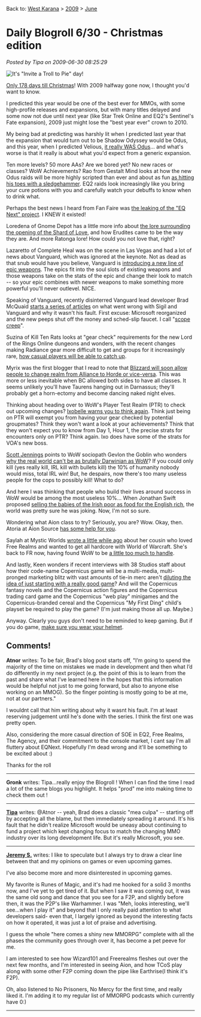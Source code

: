 Back to: [West Karana](/posts/westkarana.md) > [2009](/posts/2009/westkarana.md) > [June](./westkarana.md)
# Daily Blogroll 6/30 - Christmas edition

*Posted by Tipa on 2009-06-30 08:25:29*

![It's "Invite a Troll to Pie" day!](../../../uploads/2009/06/TS3-2009-06-30-08-10-20-98.jpg "It's \"Invite a Troll to Pie\" day!")

[Only 178 days till Christmas](http://www.allcapecod.com/shoptillchristmas.cfm)! With 2009 halfway gone now, I thought you'd want to know.

I predicted this year would be one of the best ever for MMOs, with some high-profile releases and expansions, but with many titles delayed and some now not due until next year (like Star Trek Online and EQ2's Sentinel's Fate expansion), 2009 just might lose the "best year ever" crown to 2010.

My being bad at predicting was harshly lit when I predicted last year that the expansion that would turn out to be Shadow Odyssey would be Odus, and this year, when I predicted Velious, [it really WAS Odus](http://playervsdeveloper.blogspot.com/2009/06/looking-ahead-to-next-eq2-expansion.html)... and what's worse is that it really is about what you'd expect from a generic expansion.

Ten more levels? 50 more AAs? Are we bored yet? No new races or classes? WoW Achievements? Rao from Gestalt Mind looks at how the new Odus raids will be more highly scripted than ever and about as fun [as hitting his toes with a sledgehammer](http://raoworld.wordpress.com/2009/06/29/the-good-the-bad-and-the-wtf/). EQ2 raids look increasingly like you bring your cure potions with you and carefully watch your debuffs to know when to drink what.

Perhaps the best news I heard from Fan Faire was [the leaking of the "EQ Next" project](http://www.completeheal.com/?p=1272). I KNEW it existed!

Loredena of Gnome Depot has a little more info about [the lore surrounding the opening of the Shard of Love](http://www.gnomedepot.net/2009/06/29/fan-faire-eq2-lore/), and how Erudites came to be the way they are. And more Ratonga lore! How could you not love that, right?

Lazaretto of Complete Heal was on the scene in Las Vegas and had a lot of news about Vanguard, which was ignored at the keynote. Not as dead as that snub would have you believe, Vanguard is [introducing a new line of epic weapons](http://www.completeheal.com/?p=1278). The epics fit into the soul slots of existing weapons and those weapons take on the stats of the epic and change their look to match -- so your epic combines with newer weapons to make something more powerful you'll never outlevel. NICE.

Speaking of Vanguard, recently disinterred Vanguard lead developer Brad McQuaid [starts a series of articles](http://www.bradmcquaid.com/Brad_McQuaid/Blog/Entries/2009/6/29_Vanguard__Post-mortem_Part_1.html) on what went wrong with Sigil and Vanguard and why it wasn't his fault. First excuse: Microsoft reorganized and the new peeps shut off the money and sched-slip faucet. I call "[scope creep](http://en.wikipedia.org/wiki/Scope_creep)".

Suzina of Kill Ten Rats looks at "gear check" requirements for the new Lord of the Rings Online dungeons and wonders, with the recent changes making Radiance gear more difficult to get and groups for it increasingly rare, [how casual players will be able to catch up](http://www.killtenrats.com/2009/06/30/race-at-my-own-pace/).

Myrix was the first blogger that I read to note that [Blizzard will soon allow people to change realm from Alliance to Horde or vice-versa](http://www.thewanderingrogue.com/2009/06/faction-transfer-coming-to-world-of-warcraft/). This was more or less inevitable when BC allowed both sides to have all classes. It seems unlikely you'll have Taurens hanging out in Darnassus; they'll probably get a horn-ectomy and become dancing naked night elves.

Thinking about heading over to WoW's Player Test Realm (PTR) to check out upcoming changes? [Ixobelle warns you to think again](http://www.ixobelle.com/2009/06/where-ixo-invades-ptr.html). Think just being on PTR will exempt you from having your gear checked by potential groupmates? Think they won't want a look at your achievements? Think that they won't expect you to know from Day 1, Hour 1, the precise strats for encounters only on PTR? Think again. Ixo does have some of the strats for VOA's new boss.

[Scott Jennings](http://www.brokentoys.org/2009/06/29/hyperbole-in-game-theory-part-117/) points to WoW sociopath Gevlon the Goblin who wonders [why the real world can't be as brutally Darwinian as WoW](http://greedygoblin.blogspot.com/2009/06/fall-of-goblinism-2.html)? If you could only kill (yes really kill, IRL kill with bullets kill) the 10% of humanity nobody would miss, total IRL win! But, he despairs, now there's too many useless people for the cops to possibly kill! What to do?

And here I was thinking that people who build their lives around success in WoW would be among the most useless 10%... When Jonathan Swift proposed [selling the babies of the Irish poor as food for the English rich](http://art-bin.com/art/omodest.html), the world was pretty sure he was joking. Now, I'm not so sure.

Wondering what Aion class to try? Seriously, you are? Wow. Okay, then. Atoria at Aion Source [has some help for you](http://www.aionsource.com/forum/class-guides/19723-guide-choosing-class-fun-way.html). 

Saylah at Mystic Worlds [wrote a little while ago](http://notadiary.typepad.com/mysticworlds/2009/06/from-free-realms-to-world-of-warcraft-how-many-more.html) about her cousin who loved Free Realms and wanted to get all hardcore with World of Warcraft. She's back to FR now, having found WoW to be [a little too much to handle](http://notadiary.typepad.com/mysticworlds/2009/06/free-realms-tourists.html). 

And lastly, Keen wonders if recent interviews with 38 Studios staff about how their code-name Copernicus game will be a multi-media, multi-pronged marketing blitz with vast amounts of tie-in merc aren't [diluting the idea of just starting with a really good game](http://www.keenandgraev.com/?p=2666)? And will the Copernicus fantasy novels and the Copernicus action figures and the Copernicus trading card game and the Copernicus "web play" minigames and the Copernicus-branded cereal and the Copernicus "My First Ding" child's playset be required to play the game? (I'm just making those all up. Maybe.)

Anyway. Clearly you guys don't need to be reminded to keep gaming. But if you do game, [make sure you wear your helmet](http://kotaku.com/gaming/toshiba/toshiba-shocker-that-crazy-game-helmet-is-for-reals-213133.php).


## Comments!

**Atnor** writes: To be fair, Brad's blog post starts off, "I’m going to spend the majority of the time on mistakes we made in development and then what I’d do differently in my next project (e.g. the point of this is to learn from the past and share what I’ve learned here in the hopes that this information would be helpful not just to me going forward, but also to anyone else working on an MMOG). So the finger pointing is mostly going to be at me, not at our partners."

I wouldnt call that him writing about why it wasnt his fault. I'm at least reserving judgement until he's done with the series. I think the first one was pretty open. 

Also, considering the more casual direction of SOE in EQ2, Free Realms, The Agency, and their commitment to the console market, I cant say I'm all fluttery about EQNext. Hopefully I'm dead wrong and it'll be something to be excited about :)

Thanks for the roll

---

**Gronk** writes: Tipa...really enjoy the Blogroll ! When I can find the time I read a lot of the same blogs you highlight. It helps "prod" me into making time to check them out ! 

---

**[Tipa](https://chasingdings.com)** writes: @Atnor -- yeah, Brad does a classic "mea culpa" -- starting off by accepting all the blame, but then immediately spreading it around. It's his fault that he didn't realize Microsoft would be uneasy about continuing to fund a project which kept changing focus to match the changing MMO industry over its long development life. But it's really Microsoft, you see.

---

**[Jeremy S.](http://howtoloseyourlifetoanmmorpg.wordpress.com)** writes: I like to speculate but I always try to draw a clear line between that and my opinions on games or even upcoming games.

I've also become more and more disinterested in upcoming games.

My favorite is Runes of Magic, and it's had me hooked for a solid 3 months now, and I've yet to get tired of it. But when I saw it was coming out, it was the same old song and dance that you see for a F2P, and slightly before then, it was the P2P's like Warhammer. I was "Meh, looks interesting, we'll see...when I play it" and beyond that I only really paid attention to what developers said- even that, I largely ignored as beyond the interesting facts on how it operated, it was just a lot of praise and advertising.

I guess the whole "here comes a shiny new MMORPG" complete with all the phases the community goes through over it, has become a pet peeve for me.

I am interested to see how Wizard101 and Freerealms fleshes out over the next few months, and I'm interested in seeing Aion, and how TCoS play along with some other F2P coming down the pipe like Earthrise(I think it's F2P).

Oh, also listened to No Prisoners, No Mercy for the first time, and really liked it. I'm adding it to my regular list of MMORPG podcasts which currently have 0:)

---

